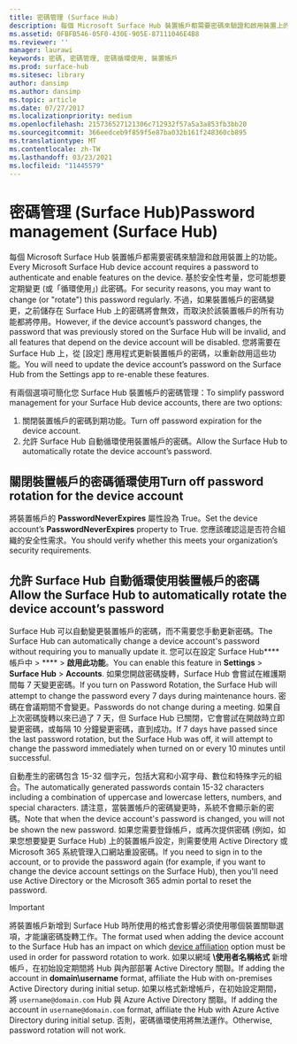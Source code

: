 ```yaml
---
title: 密碼管理 (Surface Hub)
description: 每個 Microsoft Surface Hub 裝置帳戶都需要密碼來驗證和啟用裝置上的功能。
ms.assetid: 0FBFB546-05F0-430E-905E-87111046E4B8
ms.reviewer: ''
manager: laurawi
keywords: 密碼, 密碼管理, 密碼循環使用, 裝置帳戶
ms.prod: surface-hub
ms.sitesec: library
author: dansimp
ms.author: dansimp
ms.topic: article
ms.date: 07/27/2017
ms.localizationpriority: medium
ms.openlocfilehash: 215736527121306c712932f57a5a3a853fb3bb20
ms.sourcegitcommit: 366eedceb9f859f5e87ba032b161f248360cb895
ms.translationtype: MT
ms.contentlocale: zh-TW
ms.lasthandoff: 03/23/2021
ms.locfileid: "11445579"
---
```

# <a name="password-management-surface-hub"></a><span data-ttu-id="c6ece-104">密碼管理 (Surface Hub)</span><span class="sxs-lookup"><span data-stu-id="c6ece-104">Password management (Surface Hub)</span></span>

<span data-ttu-id="c6ece-105">每個 Microsoft Surface Hub 裝置帳戶都需要密碼來驗證和啟用裝置上的功能。</span><span class="sxs-lookup"><span data-stu-id="c6ece-105">Every Microsoft Surface Hub device account requires a password to authenticate and enable features on the device.</span></span> <span data-ttu-id="c6ece-106">基於安全性考量，您可能想要定期變更 (或「循環使用」) 此密碼。</span><span class="sxs-lookup"><span data-stu-id="c6ece-106">For security reasons, you may want to change (or "rotate") this password regularly.</span></span> <span data-ttu-id="c6ece-107">不過，如果裝置帳戶的密碼變更，之前儲存在 Surface Hub 上的密碼將會無效，而取決於該裝置帳戶的所有功能都將停用。</span><span class="sxs-lookup"><span data-stu-id="c6ece-107">However, if the device account’s password changes, the password that was previously stored on the Surface Hub will be invalid, and all features that depend on the device account will be disabled.</span></span> <span data-ttu-id="c6ece-108">您將需要在 Surface Hub 上，從 \[設定\] 應用程式更新裝置帳戶的密碼，以重新啟用這些功能。</span><span class="sxs-lookup"><span data-stu-id="c6ece-108">You will need to update the device account’s password on the Surface Hub from the Settings app to re-enable these features.</span></span>

<span data-ttu-id="c6ece-109">有兩個選項可簡化您 Surface Hub 裝置帳戶的密碼管理：</span><span class="sxs-lookup"><span data-stu-id="c6ece-109">To simplify password management for your Surface Hub device accounts, there are two options:</span></span>

1.  <span data-ttu-id="c6ece-110">關閉裝置帳戶的密碼到期功能。</span><span class="sxs-lookup"><span data-stu-id="c6ece-110">Turn off password expiration for the device account.</span></span>
2.  <span data-ttu-id="c6ece-111">允許 Surface Hub 自動循環使用裝置帳戶的密碼。</span><span class="sxs-lookup"><span data-stu-id="c6ece-111">Allow the Surface Hub to automatically rotate the device account’s password.</span></span>


## <a name="turn-off-password-rotation-for-the-device-account"></a><span data-ttu-id="c6ece-112">關閉裝置帳戶的密碼循環使用</span><span class="sxs-lookup"><span data-stu-id="c6ece-112">Turn off password rotation for the device account</span></span>

<span data-ttu-id="c6ece-113">將裝置帳戶的 **PasswordNeverExpires** 屬性設為 True。</span><span class="sxs-lookup"><span data-stu-id="c6ece-113">Set the device account’s **PasswordNeverExpires** property to True.</span></span> <span data-ttu-id="c6ece-114">您應該確認這是否符合組織的安全性需求。</span><span class="sxs-lookup"><span data-stu-id="c6ece-114">You should verify whether this meets your organization’s security requirements.</span></span>


## <a name="allow-the-surface-hub-to-automatically-rotate-the-device-accounts-password"></a><span data-ttu-id="c6ece-115">允許 Surface Hub 自動循環使用裝置帳戶的密碼</span><span class="sxs-lookup"><span data-stu-id="c6ece-115">Allow the Surface Hub to automatically rotate the device account’s password</span></span>

<span data-ttu-id="c6ece-116">Surface Hub 可以自動變更裝置帳戶的密碼，而不需要您手動更新密碼。</span><span class="sxs-lookup"><span data-stu-id="c6ece-116">The Surface Hub can automatically change a device account's password without requiring you to manually update it.</span></span> <span data-ttu-id="c6ece-117">您可以在設定 Surface Hub\*\*\*\* 帳戶中  >  \*\*\*\*  >  **啟用此功能**。</span><span class="sxs-lookup"><span data-stu-id="c6ece-117">You can enable this feature in **Settings** > **Surface Hub** > **Accounts**.</span></span> <span data-ttu-id="c6ece-118">如果您開啟密碼旋轉，Surface Hub 會嘗試在維護期間每 7 天變更密碼。</span><span class="sxs-lookup"><span data-stu-id="c6ece-118">If you turn on Password Rotation, the Surface Hub will attempt to change the password every 7 days during maintenance hours.</span></span> <span data-ttu-id="c6ece-119">密碼在會議期間不會變更。</span><span class="sxs-lookup"><span data-stu-id="c6ece-119">Passwords do not change during a meeting.</span></span> <span data-ttu-id="c6ece-120">如果自上次密碼旋轉以來已過了 7 天，但 Surface Hub 已關閉，它會嘗試在開啟時立即變更密碼，或每隔 10 分鐘變更密碼，直到成功。</span><span class="sxs-lookup"><span data-stu-id="c6ece-120">If 7 days have passed since the last password rotation, but the Surface Hub was off, it will attempt to change the password immediately when turned on or every 10 minutes until successful.</span></span>

<span data-ttu-id="c6ece-121">自動產生的密碼包含 15-32 個字元，包括大寫和小寫字母、數位和特殊字元的組合。</span><span class="sxs-lookup"><span data-stu-id="c6ece-121">The automatically generated passwords contain 15-32 characters including a combination of uppercase and lowercase letters, numbers, and special characters.</span></span> <span data-ttu-id="c6ece-122">請注意，當裝置帳戶的密碼變更時，系統不會顯示新的密碼。</span><span class="sxs-lookup"><span data-stu-id="c6ece-122">Note that when the device account's password is changed, you will not be shown the new password.</span></span> <span data-ttu-id="c6ece-123">如果您需要登錄帳戶，或再次提供密碼 (例如，如果您想要變更 Surface Hub) 上的裝置帳戶設定，則需要使用 Active Directory 或 Microsoft 365 系統管理入口網站重設密碼。</span><span class="sxs-lookup"><span data-stu-id="c6ece-123">If you need to sign in to the account, or to provide the password again (for example, if you want to change the device account settings on the Surface Hub), then you'll need use Active Directory or the Microsoft 365 admin portal to reset the password.</span></span>

> [!IMPORTANT]
> <span data-ttu-id="c6ece-124">將裝置帳戶新增到 Surface Hub 時所使用的格式會影響必須使用哪個裝置[](prepare-your-environment-for-surface-hub.md)關聯選項，才能讓密碼旋轉工作。</span><span class="sxs-lookup"><span data-stu-id="c6ece-124">The format used when adding the device account to the Surface Hub has an impact on which [device affiliation](prepare-your-environment-for-surface-hub.md) option must be used in order for password rotation to work.</span></span> <span data-ttu-id="c6ece-125">如果以網域 **\使用者名稱格式** 新增帳戶，在初始設定期間將 Hub 與內部部署 Active Directory 關聯。</span><span class="sxs-lookup"><span data-stu-id="c6ece-125">If adding the account in **domain\username** format, affiliate the Hub with on-premises Active Directory during initial setup.</span></span> <span data-ttu-id="c6ece-126">如果以格式新增帳戶，在初始設定期間，將 `username@domain.com` Hub 與 Azure Active Directory 關聯。</span><span class="sxs-lookup"><span data-stu-id="c6ece-126">If adding the account in `username@domain.com` format, affiliate the Hub with Azure Active Directory during initial setup.</span></span> <span data-ttu-id="c6ece-127">否則，密碼循環使用將無法運作。</span><span class="sxs-lookup"><span data-stu-id="c6ece-127">Otherwise, password rotation will not work.</span></span>
